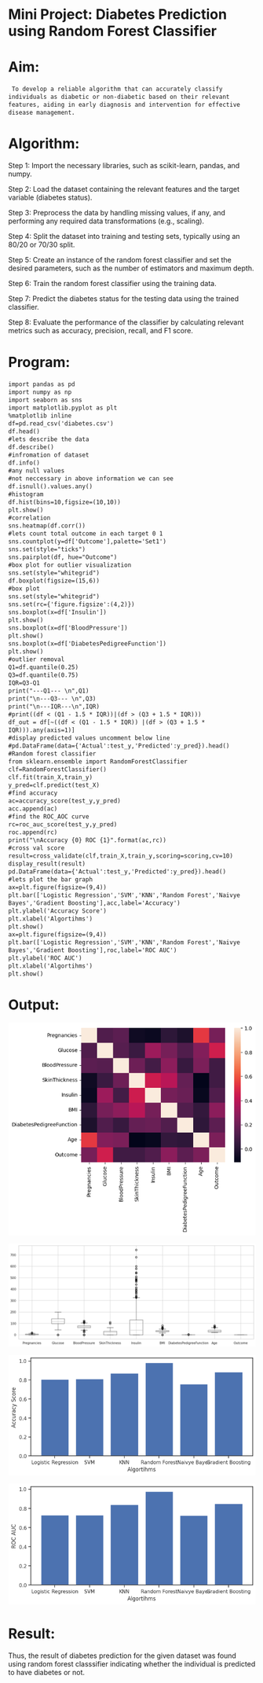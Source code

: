 
# Mini Project: Diabetes Prediction using Random Forest Classifier

# Aim:
     To develop a reliable algorithm that can accurately classify individuals as diabetic or non-diabetic based on their relevant features, aiding in early diagnosis and intervention for effective disease management.
# Algorithm:
Step 1: Import the necessary libraries, such as scikit-learn, pandas, and numpy.

Step 2: Load the dataset containing the relevant features and the target variable (diabetes status).

Step 3: Preprocess the data by handling missing values, if any, and performing any required data transformations (e.g., scaling).

Step 4: Split the dataset into training and testing sets, typically using an 80/20 or 70/30 split.

Step 5: Create an instance of the random forest classifier and set the desired parameters, such as the number of estimators and maximum depth.

Step 6: Train the random forest classifier using the training data.

Step 7: Predict the diabetes status for the testing data using the trained classifier.

Step 8: Evaluate the performance of the classifier by calculating relevant metrics such as accuracy, precision, recall, and F1 score.

# Program:
```
import pandas as pd
import numpy as np
import seaborn as sns
import matplotlib.pyplot as plt
%matplotlib inline
df=pd.read_csv('diabetes.csv')
df.head()
#lets describe the data
df.describe()
#infromation of dataset
df.info()
#any null values 
#not neccessary in above information we can see
df.isnull().values.any()
#histogram
df.hist(bins=10,figsize=(10,10))
plt.show()
#correlation
sns.heatmap(df.corr())
#lets count total outcome in each target 0 1
sns.countplot(y=df['Outcome'],palette='Set1')
sns.set(style="ticks")
sns.pairplot(df, hue="Outcome")
#box plot for outlier visualization
sns.set(style="whitegrid")
df.boxplot(figsize=(15,6))
#box plot
sns.set(style="whitegrid")
sns.set(rc={'figure.figsize':(4,2)})
sns.boxplot(x=df['Insulin'])
plt.show()
sns.boxplot(x=df['BloodPressure'])
plt.show()
sns.boxplot(x=df['DiabetesPedigreeFunction'])
plt.show()
#outlier removal
Q1=df.quantile(0.25)
Q3=df.quantile(0.75)
IQR=Q3-Q1
print("---Q1--- \n",Q1)
print("\n---Q3--- \n",Q3)
print("\n---IQR---\n",IQR)
#print((df < (Q1 - 1.5 * IQR))|(df > (Q3 + 1.5 * IQR)))
df_out = df[~((df < (Q1 - 1.5 * IQR)) |(df > (Q3 + 1.5 * IQR))).any(axis=1)]
#display predicted values uncomment below line
#pd.DataFrame(data={'Actual':test_y,'Predicted':y_pred}).head()
#Random forest classifier
from sklearn.ensemble import RandomForestClassifier
clf=RandomForestClassifier()
clf.fit(train_X,train_y)
y_pred=clf.predict(test_X)
#find accuracy
ac=accuracy_score(test_y,y_pred)
acc.append(ac)
#find the ROC_AOC curve
rc=roc_auc_score(test_y,y_pred)
roc.append(rc)
print("\nAccuracy {0} ROC {1}".format(ac,rc))
#cross val score
result=cross_validate(clf,train_X,train_y,scoring=scoring,cv=10)
display_result(result)
pd.DataFrame(data={'Actual':test_y,'Predicted':y_pred}).head()
#lets plot the bar graph
ax=plt.figure(figsize=(9,4))
plt.bar(['Logistic Regression','SVM','KNN','Random Forest','Naivye Bayes','Gradient Boosting'],acc,label='Accuracy')
plt.ylabel('Accuracy Score')
plt.xlabel('Algortihms')
plt.show()
ax=plt.figure(figsize=(9,4))
plt.bar(['Logistic Regression','SVM','KNN','Random Forest','Naivye Bayes','Gradient Boosting'],roc,label='ROC AUC')
plt.ylabel('ROC AUC')
plt.xlabel('Algortihms')
plt.show()
```
# Output:


![](1.png)

![](2.png)

![](4.png)

![](7.png)




# Result:
 Thus, the result of diabetes prediction for the given dataset was found using random forest classsifier indicating whether the individual is predicted to have diabetes or not.

